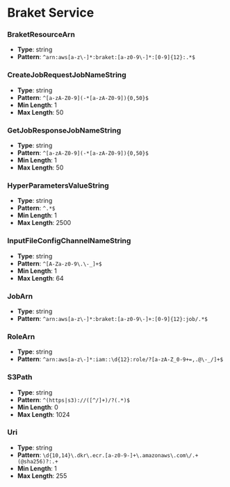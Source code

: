 # Braket Service

### BraketResourceArn
- **Type**: string
- **Pattern**: `^arn:aws[a-z\-]*:braket:[a-z0-9\-]*:[0-9]{12}:.*$`

### CreateJobRequestJobNameString
- **Type**: string
- **Pattern**: `^[a-zA-Z0-9](-*[a-zA-Z0-9]){0,50}$`
- **Min Length**: 1
- **Max Length**: 50

### GetJobResponseJobNameString
- **Type**: string
- **Pattern**: `^[a-zA-Z0-9](-*[a-zA-Z0-9]){0,50}$`
- **Min Length**: 1
- **Max Length**: 50

### HyperParametersValueString
- **Type**: string
- **Pattern**: `^.*$`
- **Min Length**: 1
- **Max Length**: 2500

### InputFileConfigChannelNameString
- **Type**: string
- **Pattern**: `^[A-Za-z0-9\.\-_]+$`
- **Min Length**: 1
- **Max Length**: 64

### JobArn
- **Type**: string
- **Pattern**: `^arn:aws[a-z\-]*:braket:[a-z0-9\-]+:[0-9]{12}:job/.*$`

### RoleArn
- **Type**: string
- **Pattern**: `^arn:aws[a-z\-]*:iam::\d{12}:role/?[a-zA-Z_0-9+=,.@\-_/]+$`

### S3Path
- **Type**: string
- **Pattern**: `^(https|s3)://([^/]+)/?(.*)$`
- **Min Length**: 0
- **Max Length**: 1024

### Uri
- **Type**: string
- **Pattern**: `\d{10,14}\.dkr\.ecr.[a-z0-9-]+\.amazonaws\.com\/.+(@sha256)?:.+`
- **Min Length**: 1
- **Max Length**: 255

